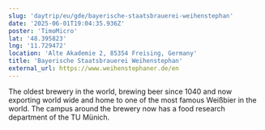 ```yaml
---
slug: 'daytrip/eu/gde/bayerische-staatsbrauerei-weihenstephan'
date: '2025-06-01T19:04:35.936Z'
poster: 'TimoMicro'
lat: '48.395823'
lng: '11.729472'
location: 'Alte Akademie 2, 85354 Freising, Germany'
title: 'Bayerische Staatsbrauerei Weihenstephan'
external_url: https://www.weihenstephaner.de/en
---
```

The oldest brewery in the world, brewing beer since 1040 and now exporting world wide and home to one of the most famous Weißbier in the world. The campus around the brewery now has a food research department of the TU Münich.